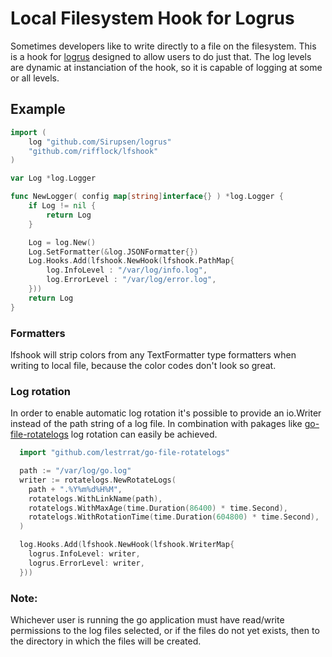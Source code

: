 # Local Filesystem Hook for Logrus

Sometimes developers like to write directly to a file on the filesystem. This is a hook for [logrus](https://github.com/Sirupsen/logrus) designed to allow users to do just that.  The log levels are dynamic at instanciation of the hook, so it is capable of logging at some or all levels.

## Example
```go
import (
	log "github.com/Sirupsen/logrus"
	"github.com/rifflock/lfshook"
)

var Log *log.Logger

func NewLogger( config map[string]interface{} ) *log.Logger {
	if Log != nil {
		return Log
	}

	Log = log.New()
	Log.SetFormatter(&log.JSONFormatter{})
	Log.Hooks.Add(lfshook.NewHook(lfshook.PathMap{
		log.InfoLevel : "/var/log/info.log",
		log.ErrorLevel : "/var/log/error.log",
	}))
	return Log
}
```

### Formatters
lfshook will strip colors from any TextFormatter type formatters when writing to local file, because the color codes don't look so great.

### Log rotation
In order to enable automatic log rotation it's possible to provide an io.Writer instead of the path string of a log file.
In combination with pakages like [go-file-rotatelogs](https://github.com/lestrrat/go-file-rotatelogs) log rotation can easily be achieved.

```go
  import "github.com/lestrrat/go-file-rotatelogs"

  path := "/var/log/go.log"
  writer := rotatelogs.NewRotateLogs(
    path + ".%Y%m%d%H%M",
    rotatelogs.WithLinkName(path),
    rotatelogs.WithMaxAge(time.Duration(86400) * time.Second),
    rotatelogs.WithRotationTime(time.Duration(604800) * time.Second),
  )

  log.Hooks.Add(lfshook.NewHook(lfshook.WriterMap{
    logrus.InfoLevel: writer,
    logrus.ErrorLevel: writer,
  }))
```

### Note:
Whichever user is running the go application must have read/write permissions to the log files selected, or if the files do not yet exists, then to the directory in which the files will be created.
